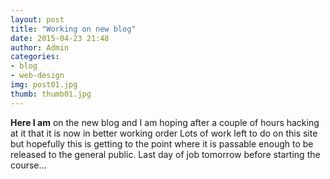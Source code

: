 ```yaml
---
layout: post
title: "Working on new blog"
date: 2015-04-23 21:48
author: Admin
categories:
- blog
- web-design
img: post01.jpg
thumb: thumb01.jpg
---
```


<b>Here I am</b> on the new blog and I am hoping after a couple of hours hacking at it that it is now in better working order <!--more-->
Lots of work left to do on this site but hopefully this is getting to the point where it is passable enough to be released to the general public.
Last day of job tomorrow before starting the course...

[hampden]: https://github.com/jekyll/jekyll
